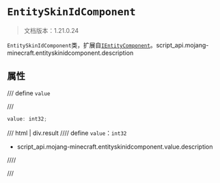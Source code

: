 # `EntitySkinIdComponent`

> 文档版本：1.21.0.24

`EntitySkinIdComponent`类，扩展自[`IEntityComponent`](./ientitycomponent.md)。script_api.mojang-minecraft.entityskinidcomponent.description

## 属性

/// define
`value`


///

```js
value: int32;
```

/// html | div.result
//// define
`value`：`int32`

- script_api.mojang-minecraft.entityskinidcomponent.value.description


////

///

